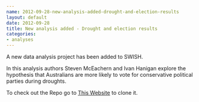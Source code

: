 ```yaml
---
name: 2012-09-28-new-analysis-added-drought-and-election-results
layout: default
date: 2012-09-28
title: New analysis added - Drought and election results
categories: 
- analyses
---
```


A new data analysis project has been added to SWISH.

In this analysis authors Steven McEachern and Ivan Hanigan explore the hypothesis that Australians are more likely to vote for conservative political parties during droughts. 

To check out the Repo go to [This Website](https://github.com/swish-climate-impact-assessment/aec_analysis) to clone it.